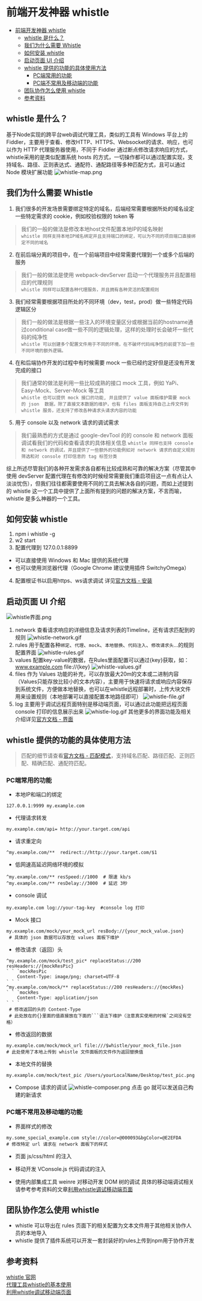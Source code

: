 # 前端开发神器 whistle

- [前端开发神器 whistle](#前端开发神器-whistle)
  - [whistle 是什么？](#whistle-是什么)
  - [我们为什么需要 Whistle](#我们为什么需要-whistle)
  - [如何安装 whistle](#如何安装-whistle)
  - [启动页面 UI 介绍](#启动页面-ui-介绍)
  - [whistle 提供的功能的具体使用方法](#whistle-提供的功能的具体使用方法)
    - [PC端常用的功能](#pc端常用的功能)
    - [PC端不常用及移动端的功能](#pc端不常用及移动端的功能)
  - [团队协作怎么使用 whistle](#团队协作怎么使用-whistle)
  - [参考资料](#参考资料)

## whistle 是什么？
基于Node实现的跨平台web调试代理工具，类似的工具有 Windows 平台上的 Fiddler，主要用于查看、修改HTTP、HTTPS、Websocket的请求、响应，也可以作为 HTTP 代理服务器使用，不同于 Fiddler 通过断点修改请求响应的方式，whistle采用的是类似配置系统 hosts 的方式，一切操作都可以通过配置实现，支持域名、路径、正则表达式、通配符、通配路径等多种匹配方式，且可以通过 Node 模块扩展功能
![whistle-map.png](http://pfp.ps.netease.com/kmspvt/file/5f54965368d86433b4dabffcfrSd1sal01?sign=r2erSB9YaXw1RIxzFDGGM4YAbUA=&expire=1599381319)

## 我们为什么需要 Whistle
1. 我们很多的开发场景需要绑定特定的域名，后端经常需要根据所处的域名设定一些特定需求的 cookie，例如校验权限的 token 等
> 我们的一般的做法是修改本地host文件配置本地IP的域名映射  
> `whistle 同样支持本地IP域名绑定并且支持端口的绑定，可以为不同的项目端口直接绑定不同的域名`  
2. 在前后端分离的项目中，在一个前端项目中经常需要代理到一个或多个后端的服务
> 我们一般的做法是使用 webpack-devServer 启动一个代理服务并且配置相应的代理规则  
> `whistle 同样可以配置各种代理服务，并且拥有各种灵活的配置规则`
3. 我们经常需要根据项目所处的不同环境（dev，test，prod）做一些特定代码逻辑区分
> 我们一般的做法是根据一些注入的环境变量区分或根据当前的hostname通过conditional case做一些不同的逻辑处理，这样的处理时长会破坏一些代码的纯净性  
> `whistle 可以创建多个配置文件用于不同的环境，在不破坏代码纯净性的前提下加一些不同环境的额外逻辑。`
4. 在和后端协作开发的过程中有时候需要 mock 一些已经约定好但是还没有开发完成的接口
> 我们通常的做法是利用一些比较成熟的接口 mock 工具，例如 YaPi、Easy-Mock、Server-Mock 等工具  
>  `whistle 也可以提供 mock 接口的功能, 并且提供了 value 面板维护需要 mock 的 json  数据，除了直接文本数据的维护，也有 files 面板支持自己上传文件到 whistle 服务，还支持了修改各种请求头请求内容的功能`
5. 用于 console 以及 network 请求的调试需求  
> 我们最熟悉的方式是通过 google-devTool 的的 console 和 network 面板调试看我们的代码和查看请求的具体相关信息
> `whistle 同样也支持 console 和 network 的调试，并且提供了一些额外的功能例如对 network 请求的自定义规则筛选和对 console 打印信息的 tag 标签分类`

综上所述尽管我们的各种开发需求各自都有比较成熟和可靠的解决方案（尽管其中使用 devServer 配置代理在有修改的时候经常需要我们重启项目这一点有点让人淡淡忧伤），但我们往往都需要使用不同的工具去解决各自的问题，而如上述提到的 whistle 这一个工具中提供了上面所有提到的问题的解决方案，不言而喻，whistle 是多么神器的一个工具。

## 如何安装 whistle
1. npm i whistle -g  
2. w2 start
3. 配置代理到 127.0.0.1:8899
  + 可以直接使用 Windows 和 Mac 提供的系统代理
  + 也可以使用浏览器代理（Google Chrome 建议使用插件 SwitchyOmega）
4. 配置根证书以启用https、ws请求调试
详见[官方文档 - 安装](http://wproxy.org/whistle/install.html)

## 启动页面 UI 介绍
![whistle界面.png](http://pfp.ps.netease.com/kmspvt/file/5f5496692dcade3406e0ed1eQMOYUm5t01?sign=5oLzOArzCSgWJoubKsIrEoIOFVs=&expire=1599381319)
1. network 查看请求响应的详细信息及请求列表的Timeline，还有请求匹配到的规则
![whistle-network.gif](http://pfp.ps.netease.com/kmspvt/file/5f5496f06158bcc844d577333CKaWgDd01?sign=Bdglqqgkfe33yyGyB4SbZ9g9YEQ=&expire=1599381319)
2. rules 用于配置各种`绑定`、`代理`、`mock`、`本地替换`、`代码注入`、`修改请求头`...的规则配置界面
![whistle-rules.gif](http://pfp.ps.netease.com/kmspvt/file/5f5496896158bcc844d576c8Bz7cGx3C01?sign=LYr9gA6xujX4SaSQ7T6rsWigI34=&expire=1599381319)
3. values 配置key-value的数据，在Rules里面配置可以通过{key}获取，如：www.example.com file://{key}
![whistle-values.gif](http://pfp.ps.netease.com/kmspvt/file/5f5496966158bcc844d576d0xBHSNxQQ01?sign=9AyMixlVPKWA7Dk_3q_3GntcWkg=&expire=1599381319)
1. files 作为 Values 功能的补充，可以存放最大20m的文本或二进制内容（Values只能存放比较小的文本内容），主要用于快速将请求或响应内容保存到系统文件，方便做本地替换，也可以在whistle远程部署时，上传大块文件用来设置规则（本地部署可以直接配置本地路径即可）
![whistle-file.gif](http://pfp.ps.netease.com/kmspvt/file/5f5496da68d864b1384a530dxT64Qslv01?sign=p6rHQo8swYImmNHidyL0Uujbqgo=&expire=1599381319)
5. log 主要用于调试远程页面特别是移动端页面，可以通过此功能把远程页面 console 打印的信息展示出来
![whistle-log.gif](http://pfp.ps.netease.com/kmspvt/file/5f5496c46158bcc844d576ff2hghiO6X01?sign=RtUwXWnrsnTa7S8Q7XytZtmotrE=&expire=1599381319)
其他更多的界面功能及相关介绍详见[官方文档 - 界面](http://wproxy.org/whistle/webui/)

## whistle 提供的功能的具体使用方法
> 匹配的细节请查看[官方文档 - 匹配模式](http://wproxy.org/whistle/pattern.html)，支持域名匹配、路径匹配、正则匹配、精确匹配、通配符匹配。
### PC端常用的功能
+ 本地IP和端口的绑定
```
127.0.0.1:9999 my.example.com
```

+ 代理请求转发
```
my.example.com/api= http://your.target.com/api
```
+ 请求重定向
```
^my.example.com/**  redirect://http://your.target.com/$1
```

+ 低网速高延迟网络环境的模拟
```
^my.example.com/** resSpeed://1000  # 限速 kb/s
^my.example.com/** resDelay://3000  # 延迟 3秒
```

+ console 调试
```
my.example.com log://your-tag-key  #console log 打印
```

+ Mock 接口
```
my.example.com/mock/your_mock_url resBody://{your_mock_value.json}
 # 具体的 json 数据可以存放在 values 面板下维护
```
+ 修改请求（返回）头
```
^my.example.com/mock/test_pic* replaceStatus://200 resHeaders://{mockResPic}
` ` `mockResPic
	Content-Type: image/png; charset=UTF-8
` ` `
^my.example.com/mock/** replaceStatus://200 resHeaders://{mockRes}
` ` `mockRes
	Content-Type: application/json
` ` `
 # 修改返回的头的 Content-Type 
 # 此处放在的{}里面的值直接放在下面的```语法下维护（注意真实使用的时候`之间没有空格）
```
+ 修改返回的数据
```
my.example.com/mock/mock_url file:///$whistle/your_mock_file.json
# 此处使用了本地上传到 whistle 文件面板的文件作为返回替换值
```
+ 本地文件的替换
```
my.example.com/mock/test_pic /Users/yourLocalName/Desktop/test_pic.png
```
+ Compose 请求的调试
![whistle-composer.png](http://pfp.ps.netease.com/kmspvt/file/5f54970c68d864b1384a5339tobhCSET01?sign=cst0Y5r0uEV1vTyodb_0GkA3rZU=&expire=1599381319)
点击 go 就可以发送自己构建的新请求

### PC端不常用及移动端的功能

+ 界面样式的修改
```
my.some_special_example.com style://color=@000093&bgColor=@E2EFDA  
# 修改特定 url 请求在 network 面板下的样式
```
+ 页面 js/css/html 的注入

+ 移动开发 VConsole.js 代码调试的注入

+ 使用内部集成工具 weinre 对移动开发 DOM 树的调试
具体的移动端调试相关请参考参考资料的文章[利用whistle调试移动端页面](https://imweb.io/topic/5981a34bf8b6c96352a59401)

## 团队协作怎么使用 whistle
+ whistle 可以导出在 rules 页面下的相关配置为文本文件用于其他相关协作人员的本地导入
+ whistle 提供了插件系统可以开发一套封装好的rules上传到npm用于协作开发

## 参考资料
[whistle 官网](http://wproxy.org/whistle/)  
[代理工具whistle的基本使用](http://xgfe.github.io/2019/09/17/qiuwei/whistle/)  
[利用whistle调试移动端页面](https://imweb.io/topic/5981a34bf8b6c96352a59401)